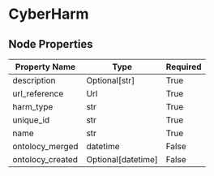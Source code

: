 # CyberHarm

## Node Properties

| Property Name | Type | Required |
| ------------- | ---- | -------- |
| description | Optional[str] | True |
| url_reference | Url | True |
| harm_type | str | True |
| unique_id | str | True |
| name | str | True |
| ontolocy_merged | datetime | False |
| ontolocy_created | Optional[datetime] | False |